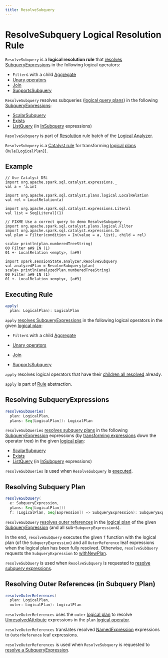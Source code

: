 ```yaml
---
title: ResolveSubquery
---
```


# ResolveSubquery Logical Resolution Rule

`ResolveSubquery` is a **logical resolution rule** that [resolves SubqueryExpressions](#apply) in the following logical operators:

* `Filter`s with a child [Aggregate](../logical-operators/Aggregate.md)
* [Unary operators](../logical-operators/LogicalPlan.md#UnaryNode)
* [Join](../logical-operators/Join.md)
* [SupportsSubquery](../logical-operators/SupportsSubquery.md)

`ResolveSubquery` resolves subqueries ([logical query plans](../logical-operators/LogicalPlan.md)) in the following [SubqueryExpressions](../expressions/SubqueryExpression.md):

* [ScalarSubquery](../expressions/ExecSubqueryExpression-ScalarSubquery.md)
* [Exists](../expressions/Exists.md)
* [ListQuery](../expressions/ListQuery.md) (in [InSubquery](../expressions/InSubquery.md) expressions)

`ResolveSubquery` is part of [Resolution](../Analyzer.md#Resolution) rule batch of the [Logical Analyzer](../Analyzer.md).

`ResolveSubquery` is a [Catalyst rule](../catalyst/Rule.md) for transforming [logical plans](../logical-operators/LogicalPlan.md) (`Rule[LogicalPlan]`).

## Example

```text
// Use Catalyst DSL
import org.apache.spark.sql.catalyst.expressions._
val a = 'a.int

import org.apache.spark.sql.catalyst.plans.logical.LocalRelation
val rel = LocalRelation(a)

import org.apache.spark.sql.catalyst.expressions.Literal
val list = Seq[Literal](1)

// FIXME Use a correct query to demo ResolveSubquery
import org.apache.spark.sql.catalyst.plans.logical.Filter
import org.apache.spark.sql.catalyst.expressions.In
val plan = Filter(condition = In(value = a, list), child = rel)

scala> println(plan.numberedTreeString)
00 Filter a#9 IN (1)
01 +- LocalRelation <empty>, [a#9]

import spark.sessionState.analyzer.ResolveSubquery
val analyzedPlan = ResolveSubquery(plan)
scala> println(analyzedPlan.numberedTreeString)
00 Filter a#9 IN (1)
01 +- LocalRelation <empty>, [a#9]
```

## <span id="apply"> Executing Rule

```scala
apply(
  plan: LogicalPlan): LogicalPlan
```

`apply` [resolves SubqueryExpressions](#resolveSubQueries) in the following logical operators in the given [logical plan](../logical-operators/LogicalPlan.md):

* `Filter`s with a child [Aggregate](../logical-operators/Aggregate.md)

* [Unary operators](../logical-operators/LogicalPlan.md#UnaryNode)

* [Join](../logical-operators/Join.md)

* [SupportsSubquery](../logical-operators/SupportsSubquery.md)

`apply` resolves logical operators that have their [children all resolved](../logical-operators/LogicalPlan.md#childrenResolved) already.

`apply` is part of [Rule](../catalyst/Rule.md#apply) abstraction.

## <span id="resolveSubQueries"> Resolving SubqueryExpressions

```scala
resolveSubQueries(
  plan: LogicalPlan,
  plans: Seq[LogicalPlan]): LogicalPlan
```

`resolveSubQueries` [resolves subquery plans](#resolveSubQuery) in the following [SubqueryExpression](../expressions/SubqueryExpression.md) expressions (by [transforming expressions](../catalyst/QueryPlan.md#transformExpressions) down the operator tree) in the given [logical plan](../logical-operators/LogicalPlan.md):

* [ScalarSubquery](../expressions/ExecSubqueryExpression-ScalarSubquery.md)
* [Exists](../expressions/Exists.md)
* [ListQuery](../expressions/ListQuery.md) (in [InSubquery](../expressions/InSubquery.md) expressions)

`resolveSubQueries` is used when `ResolveSubquery` is [executed](#apply).

## <span id="resolveSubQuery"> Resolving Subquery Plan

```scala
resolveSubQuery(
  e: SubqueryExpression,
  plans: Seq[LogicalPlan])(
  f: (LogicalPlan, Seq[Expression]) => SubqueryExpression): SubqueryExpression
```

`resolveSubQuery` [resolves outer references](#resolveOuterReferences) in the [logical plan](../expressions/SubqueryExpression.md#plan) of the given [SubqueryExpression](../expressions/SubqueryExpression.md) (and all sub-`SubqueryExpression`s).

In the end, `resolveSubQuery` executes the given `f` function with the logical plan (of the `SubqueryExpression`) and all `OuterReference` leaf expressions when the logical plan has been fully resolved. Otherwise, `resolveSubQuery` requests the `SubqueryExpression` to [withNewPlan](../expressions/SubqueryExpression.md#withNewPlan).

`resolveSubQuery` is used when `ResolveSubquery` is requested to [resolve subquery expressions](#resolveSubQueries).

## <span id="resolveOuterReferences"> Resolving Outer References (in Subquery Plan)

```scala
resolveOuterReferences(
  plan: LogicalPlan,
  outer: LogicalPlan): LogicalPlan
```

`resolveOuterReferences` uses the `outer` [logical plan](../logical-operators/LogicalPlan.md) to resolve [UnresolvedAttribute](../expressions/UnresolvedAttribute.md) expressions in the `plan` [logical operator](../logical-operators/LogicalPlan.md).

`resolveOuterReferences` translates resolved [NamedExpression](../expressions/NamedExpression.md) expressions to `OuterReference` leaf expressions.

`resolveOuterReferences` is used when `ResolveSubquery` is requested to [resolve a SubqueryExpression](#resolveSubQuery).
